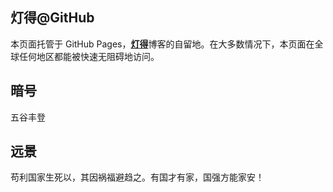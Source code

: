 ## 灯得@GitHub
本页面托管于 GitHub Pages，[**灯得**](https://dengget.github.io)博客的自留地。在大多数情况下，本页面在全球任何地区都能被快速无阻碍地访问。

## 暗号
五谷丰登

## 远景
苟利国家生死以，其因祸福避趋之。有国才有家，国强方能家安！
